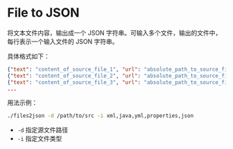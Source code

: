 File to JSON
============

将文本文件内容，输出成一个 JSON 字符串。可输入多个文件，输出的文件中，每行表示一个输入文件的 JSON 字符串。

具体格式如下：

```json
{"text": "content_of_source_file_1", "url": "absolute_path_to_source_file_1"}
{"text": "content_of_source_file_2", "url": "absolute_path_to_source_file_2"}
{"text": "content_of_source_file_3", "url": "absolute_path_to_source_file_3"}
...
```

用法示例：

```bash
./files2json -d /path/to/src -i xml,java,yml,properties,json
```

- `-d` 指定源文件路径
- `-i` 指定文件类型